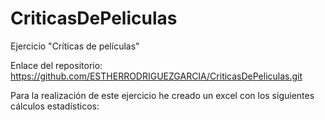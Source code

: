 # CriticasDePeliculas
Ejercicio "Críticas de películas"

Enlace del repositorio: https://github.com/ESTHERRODRIGUEZGARCIA/CriticasDePeliculas.git

Para la realización de este ejercicio he creado un excel con los siguientes cálculos estadísticos:

